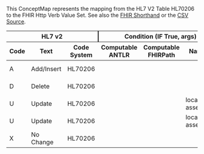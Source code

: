 
This ConceptMap represents the mapping from the HL7 V2 Table HL70206 to the FHIR Http Verb Value Set. See also the <a href='https://github.com/HL7/v2-to-fhir/blob/master/tank/Table HL70206 to Http Verb.fsh'>FHIR Shorthand</a> or the <a href='https://github.com/HL7/v2-to-fhir/blob/master/mappings/codesystems/HL7 Concept Map_ Segment Action Code - Sheet1.csv'>CSV Source</a>.
<table class='grid'><thead>
<tr><th colspan='3' style='border-right: 2px solid black;'>HL7 v2</th><th colspan='3' style='border-right: 2px solid black;'>Condition (IF True, args)</th><th colspan='4'>HL7 FHIR</th><th>Comments</th></tr>
<tr><th>Code</th><th>Text</th><th>Code System</th><th>Computable ANTLR</th><th>Computable FHIRPath</th><th>Narrative</th><th>Code</th><th>&#xA0;</th><th>Display</th><th>Code System</th><th>&#xA0;</th></tr></thead>
<tbody>
<tr><td>A</td><td>Add/Insert</td><td style='border-right: 2px'>HL70206</td><td></td><td></td><td style='border-right: 2px'></td><td>POST</td><td></td><td>Create</td><td>http://hl7.org/fhir/http-verb</td><td></td></tr>
<tr><td>D</td><td>Delete</td><td style='border-right: 2px'>HL70206</td><td></td><td></td><td style='border-right: 2px'></td><td>DELETE</td><td></td><td>Delete</td><td>http://hl7.org/fhir/http-verb</td><td></td></tr>
<tr><td>U</td><td>Update</td><td style='border-right: 2px'>HL70206</td><td></td><td></td><td style='border-right: 2px'>local assessment</td><td>PUT</td><td></td><td>Update/Replace</td><td>http://hl7.org/fhir/http-verb</td><td></td></tr>
<tr><td>U</td><td>Update</td><td style='border-right: 2px'>HL70206</td><td></td><td></td><td style='border-right: 2px'>local assessment</td><td>PATCH</td><td></td><td></td><td>http://hl7.org/fhir/http-verb</td><td></td></tr>
<tr><td>X</td><td>No Change</td><td style='border-right: 2px'>HL70206</td><td></td><td></td><td style='border-right: 2px'></td><td></td><td></td><td></td><td></td><td></td></tr>
</tbody></table>
